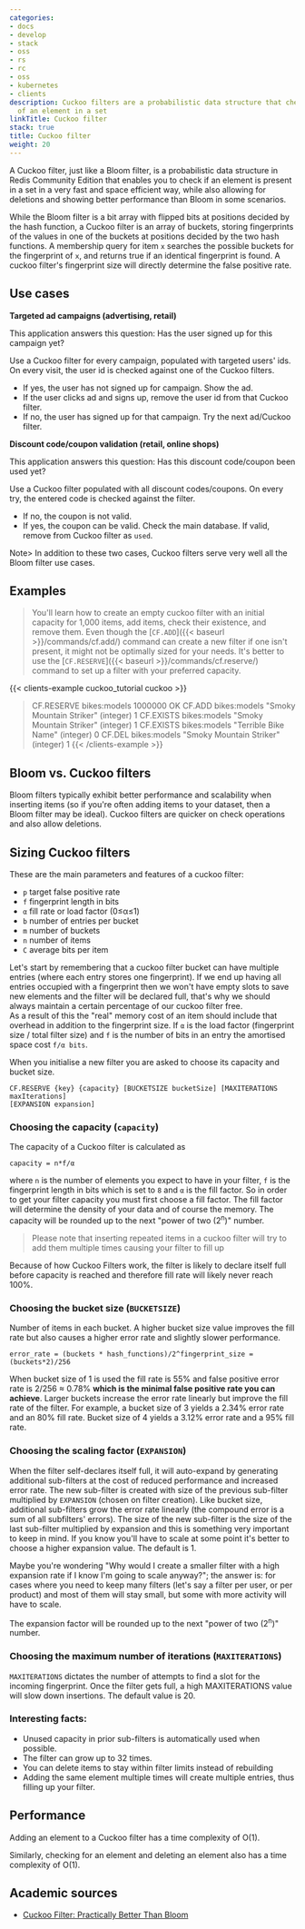 ```yaml
---
categories:
- docs
- develop
- stack
- oss
- rs
- rc
- oss
- kubernetes
- clients
description: Cuckoo filters are a probabilistic data structure that checks for presence
  of an element in a set
linkTitle: Cuckoo filter
stack: true
title: Cuckoo filter
weight: 20
---
```


A Cuckoo filter, just like a Bloom filter, is a probabilistic data structure in Redis Community Edition that enables you to check if an element is present in a set in a very fast and space efficient way, while also allowing for deletions and showing better performance than Bloom in some scenarios.

While the Bloom filter is a bit array with flipped bits at positions decided by the hash function, a Cuckoo filter is an array of buckets, storing fingerprints of the values in one of the buckets at positions decided by the two hash functions. A membership query for item `x` searches the possible buckets for the fingerprint of `x`, and returns true if an identical fingerprint is found. A cuckoo filter's fingerprint size will directly determine the false positive rate.


## Use cases

**Targeted ad campaigns (advertising, retail)** 

This application answers this question: Has the user signed up for this campaign yet?

Use a Cuckoo filter for every campaign, populated with targeted users' ids. On every visit, the user id is checked against one of the Cuckoo filters. 

- If yes, the user has not signed up for campaign. Show the ad.
- If the user clicks ad and signs up, remove the user id from that Cuckoo filter. 
- If no, the user has signed up for that campaign. Try the next ad/Cuckoo filter. 
 
**Discount code/coupon validation (retail, online shops)** 

This application answers this question: Has this discount code/coupon been used yet?

Use a Cuckoo filter populated with all discount codes/coupons. On every try, the entered code is checked against the filter. 

- If no, the coupon is not valid. 
- If yes, the coupon can be valid. Check the main database. If valid, remove from Cuckoo filter as `used`.

Note> In addition to these two cases, Cuckoo filters serve very well all the Bloom filter use cases.

## Examples

> You'll learn how to create an empty cuckoo filter with an initial capacity for 1,000 items, add items, check their existence, and remove them. Even though the [`CF.ADD`]({{< baseurl >}}/commands/cf.add/) command can create a new filter if one isn't present, it might not be optimally sized for your needs. It's better to use the [`CF.RESERVE`]({{< baseurl >}}/commands/cf.reserve/) command to set up a filter with your preferred capacity.

{{< clients-example cuckoo_tutorial cuckoo >}}
> CF.RESERVE bikes:models 1000000
OK
> CF.ADD bikes:models "Smoky Mountain Striker"
(integer) 1
> CF.EXISTS bikes:models "Smoky Mountain Striker"
(integer) 1
> CF.EXISTS bikes:models "Terrible Bike Name"
(integer) 0
> CF.DEL bikes:models "Smoky Mountain Striker"
(integer) 1
{{< /clients-example >}}

## Bloom vs. Cuckoo filters
Bloom filters typically exhibit better performance and scalability when inserting
items (so if you're often adding items to your dataset, then a Bloom filter may be ideal).
Cuckoo filters are quicker on check operations and also allow deletions.

## Sizing Cuckoo filters

These are the main parameters and features of a cuckoo filter:

- `p` target false positive rate  
- `f` fingerprint length in bits
- `α` fill rate or load factor (0≤α≤1)
- `b` number of entries per bucket
- `m` number of buckets
- `n` number of items
- `C` average bits per item

Let's start by remembering that a cuckoo filter bucket can have multiple entries (where each entry stores one fingerprint). If we end up having all entries occupied with a fingerprint then we won't have empty slots to save new elements and the filter will be declared full, that's why we should always maintain a certain percentage of our cuckoo filter free.  
As a result of this the "real" memory cost of an item should include that overhead in addition to the fingerprint size. If `α` is the load factor (fingerprint size / total filter size) and `f` is the number of bits in an entry the amortised space cost `f/α bits`.

When you initialise a new filter you are asked to choose its capacity and bucket size. 

```
CF.RESERVE {key} {capacity} [BUCKETSIZE bucketSize] [MAXITERATIONS maxIterations]
[EXPANSION expansion]
``` 

### Choosing the capacity  (`capacity`)

The capacity of a Cuckoo filter is calculated as

```
capacity = n*f/α
```
where `n` is the number of elements you expect to have in your filter, `f` is the fingerprint length in bits which is set to `8` and `α` is the fill factor. So in order to get your filter capacity you must first choose a fill factor. The fill factor will determine the density of your data and of course the memory. 
The capacity will be rounded up to the next "power of two (2<sup>n</sup>)" number.

> Please note that inserting repeated items in a cuckoo filter will try to add them multiple times causing your filter to fill up

Because of how Cuckoo Filters work, the filter is likely to declare itself full before capacity is reached and therefore fill rate will likely never reach 100%.


### Choosing the bucket size (`BUCKETSIZE`)
Number of items in each bucket. A higher bucket size value improves the fill rate but also causes a higher error rate and slightly slower performance.

```
error_rate = (buckets * hash_functions)/2^fingerprint_size = (buckets*2)/256
```

When bucket size of 1 is used the fill rate is 55% and false positive error rate is 2/256 ≈ 0.78% **which is the minimal false positive rate you can achieve**. Larger buckets increase the error rate linearly but improve the fill rate of the filter. For example, a bucket size of 3 yields a 2.34% error rate and an 80% fill rate. Bucket size of 4 yields a 3.12% error rate and a 95% fill rate. 

### Choosing the scaling factor (`EXPANSION`)

When the filter self-declares itself full, it will auto-expand by generating additional sub-filters at the cost of reduced performance and increased error rate. The new sub-filter is created with size of the previous sub-filter multiplied by `EXPANSION` (chosen on filter creation). Like bucket size, additional sub-filters grow the error rate linearly (the compound error is a sum of all subfilters' errors). The size of the new sub-filter is the size of the last sub-filter multiplied by expansion and this is something very important to keep in mind. If you know you'll have to scale at some point it's better to choose a higher expansion value. The default is 1.

Maybe you're wondering "Why would I create a smaller filter with a high expansion rate if I know I'm going to scale anyway?"; the answer is: for cases where you need to keep many filters (let's say a filter per user, or per product) and most of them will stay small, but some with more activity will have to scale. 

The expansion factor will be rounded up to the next "power of two (2<sup>n</sup>)" number.

### Choosing the maximum number of iterations (`MAXITERATIONS`)
`MAXITERATIONS` dictates the number of attempts to find a slot for the incoming fingerprint. Once the filter gets full, a high MAXITERATIONS value will slow down insertions. The default value is 20.

### Interesting facts: 
- Unused capacity in prior sub-filters is automatically used when possible. 
- The filter can grow up to 32 times. 
- You can delete items to stay within filter limits instead of rebuilding
- Adding the same element multiple times will create multiple entries, thus filling up your filter.


## Performance
Adding an element to a Cuckoo filter has a time complexity of O(1).

Similarly, checking for an element and deleting an element also has a time complexity of O(1).



## Academic sources
- [Cuckoo Filter: Practically Better Than Bloom](https://www.cs.cmu.edu/~dga/papers/cuckoo-conext2014.pdf)
